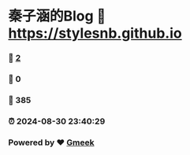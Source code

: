 # 秦子涵的Blog :link: https://stylesnb.github.io 
### :page_facing_up: [2](https://stylesnb.github.io/tag.html) 
### :speech_balloon: 0 
### :hibiscus: 385 
### :alarm_clock: 2024-08-30 23:40:29 
### Powered by :heart: [Gmeek](https://github.com/Meekdai/Gmeek)
